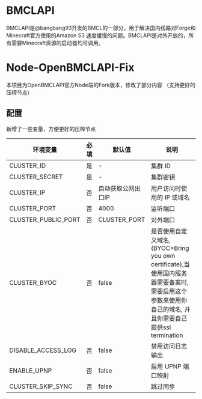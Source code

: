 # BMCLAPI
BMCLAPI是@bangbang93开发的BMCL的一部分，用于解决国内线路对Forge和Minecraft官方使用的Amazon S3 速度缓慢的问题。BMCLAPI是对外开放的，所有需要Minecraft资源的启动器均可调用。

# Node-OpenBMCLAPI-Fix
本项目为OpenBMCLAPI官方Node端的Fork版本，修改了部分内容
（支持更好的压榨节点）

## 配置

新增了一些变量，方便更好的压榨节点

| 环境变量                | 必填 | 默认值          | 说明                                                                                                     |
|---------------------|----|--------------|--------------------------------------------------------------------------------------------------------|
| CLUSTER_ID          | 是  | -            | 集群 ID                                                                                                  |
| CLUSTER_SECRET      | 是  | -            | 集群密钥                                                                                                   |
| CLUSTER_IP          | 否  | 自动获取公网出口IP   | 用户访问时使用的 IP 或域名                                                                                        |
| CLUSTER_PORT        | 否  | 4000         | 监听端口                                                                                                   |
| CLUSTER_PUBLIC_PORT | 否  | CLUSTER_PORT | 对外端口                                                                                                   |
| CLUSTER_BYOC        | 否  | false        | 是否使用自定义域名, (BYOC=Bring you own certificate),当使用国内服务器需要备案时, 需要启用这个参数来使用你自己的域名, 并且你需要自己提供ssl termination |
| DISABLE_ACCESS_LOG  | 否  | false        | 禁用访问日志输出                                                                                               |
| ENABLE_UPNP         | 否  | false        | 启用 UPNP 端口映射                                                                                           |
| CLUSTER_SKIP_SYNC         | 否  | false        | 跳过同步    |